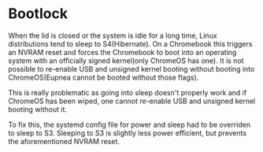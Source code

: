 # Bootlock

When the lid is closed or the system is idle for a long time, Linux distributions tend to sleep to S4(Hibernate). On a Chromebook this triggers an NVRAM reset and forces the Chromebook to boot into an operating system with an officially signed kernel(only ChromeOS has one). It is not possible to re-enable USB and unsigned kernel booting without booting into ChromeOS(Eupnea cannot be booted without those flags).

This is really problematic as going into sleep doesn't properly work and if ChromeOS has been wiped, one cannot re-enable USB and unsigned kernel booting without it.

To fix this, the systemd config file for power and sleep had to be overriden to sleep to S3. Sleeping to S3 is slightly less power efficient, but prevents the aforementioned NVRAM reset.
